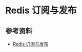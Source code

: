 # Redis 订阅与发布

## 参考资料

- [Redis 订阅与发布](https://redisbook.readthedocs.io/en/latest/feature/pubsub.html)
